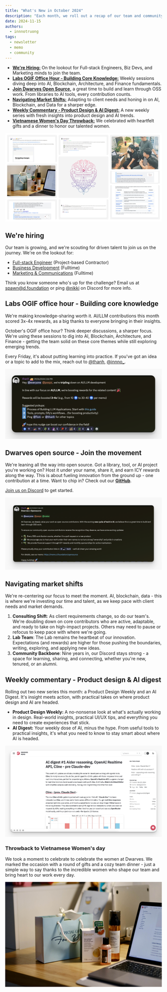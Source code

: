 ```yaml
---
title: "What's New in October 2024"
description: "Each month, we roll out a recap of our team and community's progress. October's updates spotlight our open source initiative, boosted rewards for sharing knowledge, navigating market shifts, weekly tech insights, and a warm celebration of Vietnamese Women's Day."
date: 2024-11-15
authors:
  - innnotruong
tags:
  - newsletter
  - memo
  - community
---
```


- [**We're Hiring:**](#were-hiring) On the lookout for Full-stack Engineers, Biz Devs, and Marketing minds to join the team.
- [**Labs OGIF Office Hour - Building Core Knowledge:**](#labs-ogif-office-hour---building-core-knowledge) Weekly sessions diving deep into AI, Blockchain, Architecture, and Finance fundamentals.
- [**Join Dwarves Open Source,**](#dwarves-open-source---join-the-movement) a great time to build and learn through OSS work. From libraries to AI tools, every contribution counts.
- [**Navigating Market Shifts:**](#navigating-market-shifts) Adapting to client needs and honing in on AI, Blockchain, and Data for a sharper edge.
- [**Weekly Commentary - Product Design & AI Digest:**](#weekly-commentary---product-design--ai-digest) A new weekly series with fresh insights into product design and AI trends.
- [**Vietnamese Women's Day Throwback:**](#throwback-to-vietnamese-womens-day) We celebrated with heartfelt gifts and a dinner to honor our talented women.

![](assets/2024-whats-new-oct-thumbnail.png)

## We're hiring

Our team is growing, and we're scouting for driven talent to join us on the journey. We're on the lookout for:

- [Full-stack Engineer](https://memo.d.foundation/careers/open-positions/full-stack-engineer/) (Project-based Contractor)
- [Business Development](https://memo.d.foundation/careers/open-positions/business-development/) (Fulltime)
- [Marketing & Communications](https://memo.d.foundation/careers/open-positions/marketing-and-communications-specialist/) (Fulltime)

Think you know someone who's up for the challenge? Email us at <spawn@d.foundation> or ping [@nikki](https://memo.d.foundation/contributor/nikki) on Discord for more info.

## Labs OGIF office hour - Building core knowledge

We're making knowledge-sharing worth it. AI/LLM contributions this month scored 3x-4x rewards, as a big thanks to everyone bringing in their insights.

October's OGIF office hour? Think deeper discussions, a sharper focus. We're using these sessions to dig into AI, Blockchain, Architecture, and Finance - getting the team solid on these core themes while still exploring emerging trends.

Every Friday, it's about putting learning into practice. If you've got an idea or a topic to add to the mix, reach out to [@thanh](https://memo.d.foundation/contributor/thanh/), [@innno\_](https://memo.d.foundation/contributor/innno_/).

![](assets/2024-whats-new-oct-ogif.png)

## Dwarves open source - Join the movement

We're leaning all the way into open source. Got a library, tool, or AI project you're working on? Host it under your name, share it, and earn ICY rewards along the way. This is about fueling innovation from the ground up - one contribution at a time. Want to chip in? Check out our [**GitHub**](https://github.com/dwarvesf/opensource).

[Join us on Discord](https://discord.gg/dfoundation) to get started.

![](assets/2024-whats-new-oct-oss.png)

## Navigating market shifts

We're re-centering our focus to meet the moment. AI, blockchain, data - this is where we're investing our time and talent, as we keep pace with client needs and market demands.

1. **Consulting Shift**: As client requirements change, so do our team's. We're doubling down on core contributors who are active, adaptable, and ready to take on high-impact projects. Others may need to pause or refocus to keep pace with where we're going.
2. **Lab Team**: The Lab remains the heartbeat of our innovation. Expectations (and rewards) are higher for those pushing the boundaries, writing, exploring, and applying new ideas.
3. **Community Backbone**: Nine years in, our Discord stays strong - a space for learning, sharing, and connecting, whether you're new, tenured, or an alumni.

## Weekly commentary - Product design & AI digest

Rolling out two new series this month: a Product Design Weekly and an AI Digest. It's insight meets action, with practical takes on where product design and AI are headed.

- **Product Design Weekly:** A no-nonsense look at what's actually working in design. Real-world insights, practical UI/UX tips, and everything you need to create experiences that stick.
- **AI Digest:** Your weekly dose of AI, minus the hype. From useful tools to practical insights, it's what you need to know to stay smart about where AI is headed.

![](assets/2024-whats-new-oct-commentary.png)

### Throwback to Vietnamese Women's day

We took a moment to celebrate to celebrate the women at Dwarves. We marked the occasion with a round of gifts and a cozy team dinner - just a simple way to say thanks to the incredible women who shape our team and bring heart to our work every day.

![](assets/2024-whats-new-oct-women-day.png)

